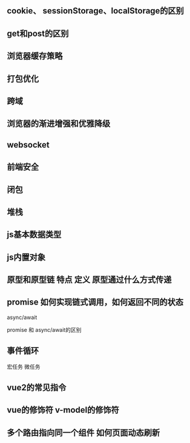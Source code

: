 ## cookie、 sessionStorage、localStorage的区别

## get和post的区别

## 浏览器缓存策略

## 打包优化

## 跨域

## 浏览器的渐进增强和优雅降级

## websocket

## 前端安全

## 闭包

## 堆栈

## js基本数据类型

## js内置对象

## 原型和原型链  特点  定义 原型通过什么方式传递

## promise 如何实现链式调用，如何返回不同的状态

async/await

promise 和 async/await的区别

## 事件循环

宏任务  微任务

## vue2的常见指令

## vue的修饰符  v-model的修饰符

## 多个路由指向同一个组件 如何页面动态刷新







